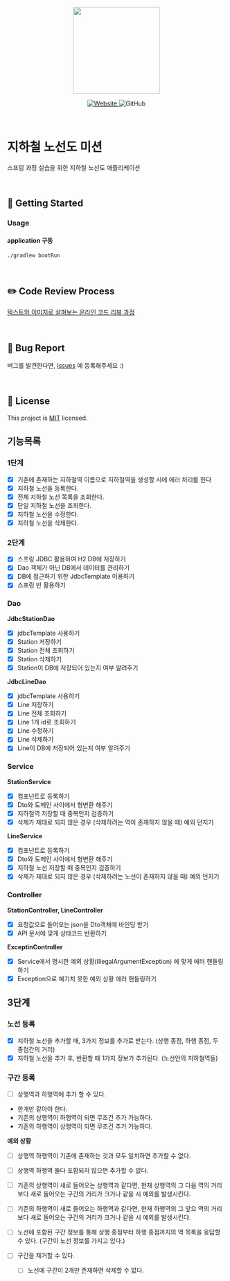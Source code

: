 <p align="center">
    <img width="200px;" src="https://raw.githubusercontent.com/woowacourse/atdd-subway-admin-frontend/master/images/main_logo.png"/>
</p>
<p align="center">
  <a href="https://techcourse.woowahan.com/c/Dr6fhku7" alt="woowacourse subway">
    <img alt="Website" src="https://img.shields.io/website?url=https%3A%2F%2Fedu.nextstep.camp%2Fc%2FR89PYi5H">
  </a>
  <img alt="GitHub" src="https://img.shields.io/github/license/woowacourse/atdd-subway-map">
</p>

<br>

# 지하철 노선도 미션
스프링 과정 실습을 위한 지하철 노선도 애플리케이션

<br>

## 🚀 Getting Started
### Usage
#### application 구동
```
./gradlew bootRun
```
<br>

## ✏️ Code Review Process
[텍스트와 이미지로 살펴보는 온라인 코드 리뷰 과정](https://github.com/next-step/nextstep-docs/tree/master/codereview)

<br>

## 🐞 Bug Report

버그를 발견한다면, [Issues](https://github.com/woowacourse/atdd-subway-map/issues) 에 등록해주세요 :)

<br>

## 📝 License

This project is [MIT](https://github.com/woowacourse/atdd-subway-map/blob/master/LICENSE) licensed.


## 기능목록
### 1단계
- [x] 기존에 존재하는 지하철역 이름으로 지하철역을 생성할 시에 에러 처리를 한다
- [x] 지하철 노선을 등록한다.
- [x] 전체 지하철 노선 목록을 조회한다. 
- [x] 단일 지하철 노선을 조죄한다.
- [x] 지하철 노선을 수정한다.
- [x] 지하철 노선을 삭제한다.

### 2단계
- [x] 스프링 JDBC 활용하여 H2 DB에 저장하기
- [x] Dao 객체가 아닌 DB에서 데이터를 관리하기
- [x] DB에 접근하기 위한 JdbcTemplate 이용하기 
- [x] 스프링 빈 활용하기

### Dao
**JdbcStationDao**
- [x] jdbcTemplate 사용하기
- [x] Station 저장하기
- [x] Station 전체 조회하기
- [x] Station 삭제하기
- [x] Station이 DB에 저장되어 있는지 여부 알려주기

**JdbcLineDao**
- [x] jdbcTemplate 사용하기
- [x] Line 저장하기
- [x] Line 전체 조회하기
- [x] Line 1개 id로 조회하기
- [x] Line 수정하기
- [x] Line 삭제하기
- [x] Line이 DB에 저장되어 있는지 여부 알려주기

### Service
**StationService**
- [x] 컴포넌트로 등록하기
- [x] Dto와 도메인 사이에서 형변환 해주기
- [x] 지하철역 저장할 때 중복인지 검증하기
- [x] 삭제가 제대로 되지 않은 경우 (삭제하려는 역이 존재하지 않을 때) 예외 던지기

**LineService**
- [x] 컴포넌트로 등록하기
- [x] Dto와 도메인 사이에서 형변환 해주기
- [x] 지하철 노선 저장할 때 중복인지 검증하기
- [x] 삭제가 제대로 되지 않은 경우 (삭제하려는 노선이 존재하지 않을 때) 예외 던지기

### Controller
**StationController, LineController**
- [x] 요청값으로 들어오는 json을 Dto객체에 바인딩 받기
- [x] API 문서에 맞게 상태코드 반환하기

**ExceptinController**
- [x] Service에서 명시한 예외 상황(IllegalArgumentException) 에 맞게 에러 핸들링하기
- [x] Exception으로 예기치 못한 예외 상황 에러 핸들링하기

## 3단계
### 노선 등록
- [x] 지하철 노선을 추가할 때, 3가지 정보를 추가로 받는다. (상행 종점, 하행 종점, 두 종점간의 거리)
- [x] 지하철 노선을 추가 후, 반환할 때 1가지 정보가 추가된다. (노선안의 지하철역들)

### 구간 등록
- [ ] 상행역과 하행역에 추가 할 수 있다.
- 한개만 같아야 한다.
- 기존의 상행역이 하행역이 되면 무조건 추가 가능하다.
- 기존의 하행역이 상행역이 되면 무조건 추가 가능하다.

**예외 상황**
- [ ] 상행역 하행역이 기존에 존재하는 것과 모두 일치하면 추가할 수 없다.
- [ ] 상행역 하행역 둘다 포함되지 않으면 추가할 수 없다.
- [ ] 기존의 상행역이 새로 들어오는 상행역과 같다면, 현재 상행역의 그 다음 역의 거리보다 새로 들어오는 구간의 거리가 크거나 같을 시 예외를 발생시킨다.
- [ ] 기존의 하행역이 새로 들어오는 하행역과 같다면, 현재 하행역의 그 앞으 역의 거리보다 새로 들어오는 구간의 거리가 크거나 같을 시 예외를 발생시킨다.

- [ ] 노선에 포함된 구간 정보를 통해 상행 종점부터 하행 종점까지의 역 목록을 응답할 수 있다. (구간이 노선 정보를 가지고 있다.)
- [ ] 구간을 제거할 수 있다.
  - [ ] 노선에 구간이 2개만 존재하면 삭제할 수 없다.

